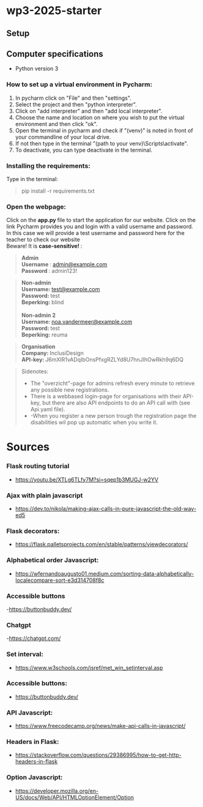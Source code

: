# wp3-2025-starter

## Setup

## Computer specifications
 - Python version 3

### How to set up a virtual environment in Pycharm:
1. In pycharm click on "File" and then "settings".
2. Select the project and then "python interpreter".
3. Click on "add interpreter" and then "add local interpreter".
4. Choose the name and location on where you wish to put the virtual environment and then click "ok".
5. Open the terminal in pycharm and check if "(venv)" is noted in front of your commandline of your local drive.
6. If not then type in the terminal "(path to your venv)\Scripts\activate".
7. To deactivate, you can type deactivate in the terminal.

### Installing the requirements:
Type in the terminal:
> pip install -r requirements.txt

### Open the webpage:
Click on the <b> app.py </b> file to start the application for our website.
Click on the link Pycharm provides you and login with a valid username and password.
In this case we will provide a test username and password here for the teacher to check our website \
Beware! It is <b> case-sensitive! </b> :
> <b> Admin </b><br>
> <b> Username </b>: admin@example.com <br>
> <b> Password </b>: admin123!

> <b> Non-admin </b> <br>
> <b> Username: </b> test@example.com <br>
> <b> Password: </b> test <br>
> <b> Beperking: </b> blind <br><br>
> <b> Non-admin 2 </b> <br>
> <b> Username: </b> noa.vandermeer@example.com <br>
> <b> Password: </b> test <br>
> <b> Beperking: </b> reuma

> <b> Organisation </b> <br>
> <b> Company: </b> InclusiDesign <br>
> <b> API-key: </b> J6mXIR1vADqIbOnsPfxgRZLYd8U7hnJIhOwRkh9q6DQ

>Sidenotes:
>- The "overzicht"-page for admins refresh every minute to retrieve any possible new registrations.
>- There is a webbased login-page for organisations with their API-key, but there are also API endpoints to do an API call with (see Api.yaml file).
>- -When you register a new person trough the registration page the disabilities wil pop up automatic when you write it. 

# Sources

### Flask routing tutorial
- https://youtu.be/XTLg6TLfy7M?si=sqep1b3MUGJ-w2YV

### Ajax with plain javascript
- https://dev.to/nikola/making-ajax-calls-in-pure-javascript-the-old-way-ed5

### Flask decorators:
- https://flask.palletsprojects.com/en/stable/patterns/viewdecorators/

### Alphabetical order Javascript:
- https://wfernandoaugusto01.medium.com/sorting-data-alphabetically-localecompare-sort-e3d314708f8c

### Accessible buttons
-https://buttonbuddy.dev/ 

### Chatgpt
-https://chatgpt.com/

### Set interval:
- https://www.w3schools.com/jsref/met_win_setinterval.asp

### Accessible buttons:
- https://buttonbuddy.dev/ 

### API Javascript:
- https://www.freecodecamp.org/news/make-api-calls-in-javascript/

### Headers in Flask:
- https://stackoverflow.com/questions/29386995/how-to-get-http-headers-in-flask

### Option Javascript:
- https://developer.mozilla.org/en-US/docs/Web/API/HTMLOptionElement/Option